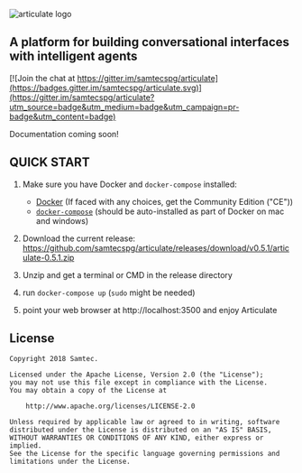 ![articulate logo](./docs/img/articulate-logo.png)

## A platform for building conversational interfaces with intelligent agents

[![Join the chat at https://gitter.im/samtecspg/articulate](https://badges.gitter.im/samtecspg/articulate.svg)](https://gitter.im/samtecspg/articulate?utm_source=badge&utm_medium=badge&utm_campaign=pr-badge&utm_content=badge)

Documentation coming soon!

## QUICK START

1. Make sure you have Docker and `docker-compose` installed:

   * [Docker](https://docs.docker.com/engine/installation/) (If faced with any choices, get the Community Edition ("CE"))
   * [`docker-compose`](https://docs.docker.com/compose/install/) (should be auto-installed as part of Docker on mac and windows)

2. Download the current release: https://github.com/samtecspg/articulate/releases/download/v0.5.1/articulate-0.5.1.zip

3. Unzip and get a terminal or CMD in the release directory

4. run `docker-compose up` (`sudo` might be needed)

5. point your web browser at  http://localhost:3500 and enjoy Articulate

## License
```
Copyright 2018 Samtec.

Licensed under the Apache License, Version 2.0 (the "License");
you may not use this file except in compliance with the License.
You may obtain a copy of the License at

    http://www.apache.org/licenses/LICENSE-2.0

Unless required by applicable law or agreed to in writing, software
distributed under the License is distributed on an "AS IS" BASIS,
WITHOUT WARRANTIES OR CONDITIONS OF ANY KIND, either express or implied.
See the License for the specific language governing permissions and
limitations under the License.
```

